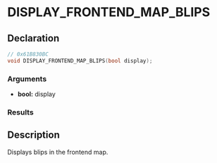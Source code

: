 # DISPLAY_FRONTEND_MAP_BLIPS

## Declaration
```cpp
// 0x61B830BC
void DISPLAY_FRONTEND_MAP_BLIPS(bool display);
```

### Arguments
- **bool:** display

### Results

## Description
Displays blips in the frontend map.